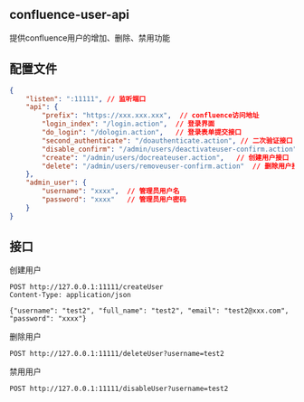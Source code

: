 ## confluence-user-api

提供confluence用户的增加、删除、禁用功能

## 配置文件

```json
{
    "listen": ":11111", // 监听端口
    "api": {
        "prefix": "https://xxx.xxx.xxx",  // confluence访问地址
        "login_index": "/login.action",  // 登录界面
        "do_login": "/dologin.action",   // 登录表单提交接口
        "second_authenticate": "/doauthenticate.action", // 二次验证接口
        "disable_confirm": "/admin/users/deactivateuser-confirm.action", // 禁用确认接口
        "create": "/admin/users/docreateuser.action",   // 创建用户接口
        "delete": "/admin/users/removeuser-confirm.action"  // 删除用户接口
    },
    "admin_user": {
        "username": "xxxx",  // 管理员用户名
        "password": "xxxx"   // 管理员用户密码
    }
}
```

## 接口

创建用户

```http request
POST http://127.0.0.1:11111/createUser
Content-Type: application/json

{"username": "test2", "full_name": "test2", "email": "test2@xxx.com", "password": "xxxx"}
```

删除用户

```http request
POST http://127.0.0.1:11111/deleteUser?username=test2
```

禁用用户

```http request
POST http://127.0.0.1:11111/disableUser?username=test2
```